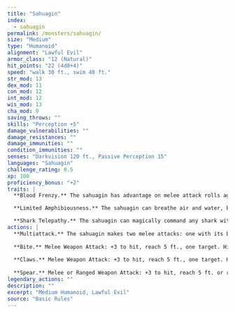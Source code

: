 ```yaml
---
title: "Sahuagin"
index:
  - sahuagin
permalink: /monsters/sahuagin/
size: "Medium"
type: "Humanoid"
alignment: "Lawful Evil"
armor_class: "12 (Natural)"
hit_points: "22 (4d8+4)"
speed: "walk 30 ft., swim 40 ft."
str_mod: 13
dex_mod: 11
con_mod: 12
int_mod: 12
wis_mod: 13
cha_mod: 9
saving_throws: ""
skills: "Perception +5"
damage_vulnerabilities: ""
damage_resistances: ""
damage_immunities: ""
condition_immunities: ""
senses: "Darkvision 120 ft., Passive Perception 15"
languages: "Sahuagin"
challenge_rating: 0.5
xp: 100
proficiency_bonus: "+2"
traits: |
  **Blood Frenzy.** The sahuagin has advantage on melee attack rolls against any creature that doesn't have all its hit points.

  **Limited Amphibiousness.** The sahuagin can breathe air and water, but it needs to be submerged at least once every 4 hours to avoid suffocating.

  **Shark Telepathy.** The sahuagin can magically command any shark within 120 feet of it, using a limited telepathy.
actions: |
  **Multiattack.** The sahuagin makes two melee attacks: one with its bite and one with its claws or spear.
  
  **Bite.** Melee Weapon Attack: +3 to hit, reach 5 ft., one target. Hit: 3 (1d4 + 1) piercing damage.
  
  **Claws.** Melee Weapon Attack: +3 to hit, reach 5 ft., one target. Hit: 3 (1d4 + 1) slashing damage.
  
  **Spear.** Melee or Ranged Weapon Attack: +3 to hit, reach 5 ft. or range 20/60 ft., one target. Hit: 4 (1d6 + 1) piercing damage, or 5 (1d8 + 1) piercing damage if used with two hands to make a melee attack.  
legendary_actions: ""
description: ""
excerpt: "Medium Humanoid, Lawful Evil"
source: "Basic Rules"
---
```

